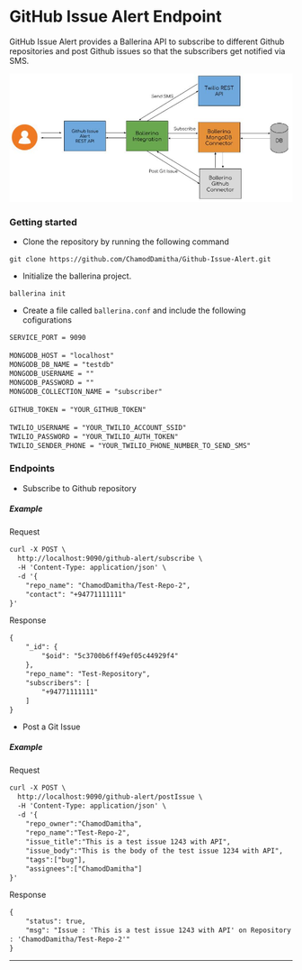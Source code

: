 # GitHub Issue Alert Endpoint
GitHub Issue Alert provides a Ballerina API to subscribe to different Github repositories and post Github issues so that the subscribers get notified via SMS. 

![Overview](Github-Issue-Alert-Model.jpg)

### Getting started

* Clone the repository by running the following command
```shell
git clone https://github.com/ChamodDamitha/Github-Issue-Alert.git
```

* Initialize the ballerina project.
```shell
ballerina init
```
* Create a file called `ballerina.conf` and include the following cofigurations
```shell
SERVICE_PORT = 9090

MONGODB_HOST = "localhost"
MONGODB_DB_NAME = "testdb"
MONGODB_USERNAME = ""
MONGODB_PASSWORD = ""
MONGODB_COLLECTION_NAME = "subscriber"

GITHUB_TOKEN = "YOUR_GITHUB_TOKEN"

TWILIO_USERNAME = "YOUR_TWILIO_ACCOUNT_SSID"
TWILIO_PASSWORD = "YOUR_TWILIO_AUTH_TOKEN"
TWILIO_SENDER_PHONE = "YOUR_TWILIO_PHONE_NUMBER_TO_SEND_SMS"
```
 
### Endpoints

* Subscribe to Github repository
##### Example
Request

```shell
curl -X POST \
  http://localhost:9090/github-alert/subscribe \
  -H 'Content-Type: application/json' \
  -d '{
    "repo_name": "ChamodDamitha/Test-Repo-2",
    "contact": "+94771111111"
}'
```
Response

```shell
{
    "_id": {
        "$oid": "5c3700b6ff49ef05c44929f4"
    },
    "repo_name": "Test-Repository",
    "subscribers": [
        "+94771111111"
    ]
}
```
* Post a Git Issue
##### Example
Request

```shell
curl -X POST \
  http://localhost:9090/github-alert/postIssue \
  -H 'Content-Type: application/json' \
  -d '{
	"repo_owner":"ChamodDamitha",
	"repo_name":"Test-Repo-2",
	"issue_title":"This is a test issue 1243 with API",
	"issue_body":"This is the body of the test issue 1234 with API",
	"tags":["bug"],
	"assignees":["ChamodDamitha"]
}'
```
Response

```shell
{
    "status": true,
    "msg": "Issue : 'This is a test issue 1243 with API' on Repository : 'ChamodDamitha/Test-Repo-2'"
}
```

***